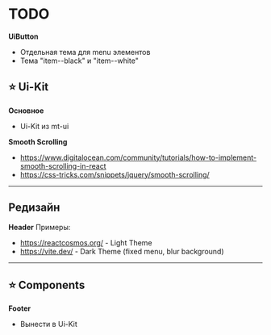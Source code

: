 # TODO

**UiButton**
- Отдельная тема для menu элементов
- Тема "item--black" и "item--white"

## ⭐️ Ui-Kit

**Основное**
- Ui-Kit из mt-ui

**Smooth Scrolling**
- https://www.digitalocean.com/community/tutorials/how-to-implement-smooth-scrolling-in-react
- https://css-tricks.com/snippets/jquery/smooth-scrolling/

----

## Редизайн

**Header**
Примеры:
- https://reactcosmos.org/ - Light Theme
- https://vite.dev/ - Dark Theme (fixed menu, blur background)

----

## ⭐️ Components

**Footer**
- Вынести в Ui-Kit
